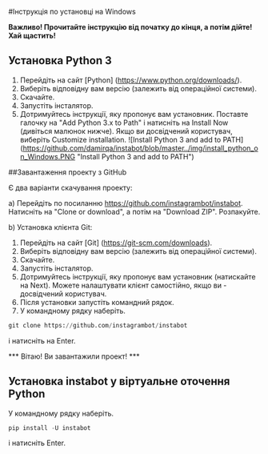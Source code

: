 #Інструкція по установці на Windows

**Важливо! Прочитайте інструкцію від початку до кінця, а потім дійте! Хай щастить!**

## Установка Python 3

1. Перейдіть на сайт [Python] (https://www.python.org/downloads/).
2. Виберіть відповідну вам версію (залежить від операційної системи).
3. Скачайте.
4. Запустіть інсталятор.
5. Дотримуйтесь інструкції, яку пропонує вам установник. Поставте галочку на "Add Python 3.x to Path" і натисніть на Install Now (дивіться малюнок нижче). Якщо ви досвідчений користувач, виберіть Customize installation.
![Install Python 3 and add to PATH] (https://github.com/damirqa/instabot/blob/master../img/install_python_on_Windows.PNG "Install Python 3 and add to PATH")

##Завантаження проекту з GitHub

Є два варіанти скачування проекту:

a) Перейдіть по посиланню https://github.com/instagrambot/instabot. Натисніть на "Clone or download", а потім на "Download ZIP". Розпакуйте.

b) Установка клієнта Git:
1. Перейдіть на сайт [Git] (https://git-scm.com/downloads).
2. Виберіть відповідну вам версію (залежить від операційної системи).
3. Скачайте.
4. Запустіть інсталятор.
5. Дотримуйтесь інструкції, яку пропонує вам установник (натискайте на Next). Можете налаштувати клієнт самостійно, якщо ви - досвідчений користувач.
6. Після установки запустіть командний рядок.
7. У командному рядку наберіть.
``` python
git clone https://github.com/instagrambot/instabot
```
і натисніть на Enter.

*** Вітаю! Ви завантажили проект! ***

## Установка instabot у віртуальне оточення Python

У командному рядку наберіть.
``` python
pip install -U instabot
```
і натисніть Enter.